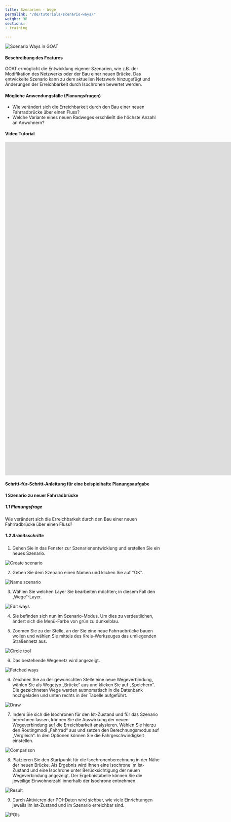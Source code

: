 ```yaml
---
title: Szenarien - Wege
permalink: "/de/tutorials/scenario-ways/"
weight: 30
sections:
- training

---
```

![Scenario Ways in GOAT](/images/tutorials/Tutorial_banners/scenario_ways_banner.webp "Scenario Ways in GOAT")

#### Beschreibung des Features

GOAT ermöglicht die Entwicklung eigener Szenarien, wie z.B. der Modifikation des Netzwerks oder der Bau einer neuen Brücke. Das entwickelte Szenario kann zu dem aktuellen Netzwerk hinzugefügt und Änderungen der Erreichbarkeit durch Isochronen bewertet werden.

#### Mögliche Anwendungsfälle (Planungsfragen)

* Wie verändert sich die Erreichbarkeit durch den Bau einer neuen Fahrradbrücke über einen Fluss?
* Welche Variante eines neuen Radweges erschließt die höchste Anzahl an Anwohnern?

#### Video Tutorial
<iframe class="embed-responsive-item" src="https://player.vimeo.com/video/759803197" frameborder="0" webkitallowfullscreen mozallowfullscreen allowfullscreen data-uk-responsive width="1920" height="1080"></iframe>

#### Schritt-für-Schritt-Anleitung für eine beispielhafte Planungsaufgabe

#### 1 Szenario zu neuer Fahrradbrücke

##### 1.1 Planungsfrage

Wie verändert sich die Erreichbarkeit durch den Bau einer neuen Fahrradbrücke über einen Fluss?

##### 1.2 Arbeitsschritte

1. Gehen Sie in das Fenster zur Szenarienentwicklung und erstellen Sie ein neues Szenario.

<img src="/images/tutorials/Scenario_POIs/create_scenario.webp"  alt="Create scenario" style="max-height:300px;"/>

2. Geben Sie dem Szenario einen Namen und klicken Sie auf "OK".

<img src="/images/tutorials/Scenario_building/name_scenario.webp"  alt="Name scenario" style="max-height:200px;"/>

3. Wählen Sie welchen Layer Sie bearbeiten möchten; in diesem Fall den „Wege“-Layer.

<img src="/images/tutorials/Scenario_building/scenario_ways.webp"  alt="Edit ways" style="max-height:400px;"/>

4. Sie befinden sich nun im Szenario-Modus. Um dies zu verdeutlichen, ändert sich die Menü-Farbe von grün zu dunkelblau.
   
5. Zoomen Sie zu der Stelle, an der Sie eine neue Fahrradbrücke bauen wollen und wählen Sie mittels des Kreis-Werkzeuges das umliegenden Straßennetz aus.

<img src="/images/tutorials/Scenario_building/Scenarios_ways_1.2.5_De.webp"  alt="Circle tool"/>

6. Das bestehende Wegenetz wird angezeigt.

<img src="/images/tutorials/Scenario_building/scenario_ways_7_de.webp"  alt="Fetched ways"/>

6. Zeichnen Sie an der gewünschten Stelle eine neue Wegeverbindung, wählen Sie als Wegetyp „Brücke“ aus und klicken Sie auf „Speichern“. Die gezeichneten Wege werden autmomatisch in die Datenbank hochgeladen und unten rechts in der Tabelle aufgeführt. 

<img src="/images/tutorials/Scenario_building/Scenarios_ways_1.2.6_de.webp"  alt="Draw" />

7. Indem Sie sich die Isochronen für den Ist-Zustand und für das Szenario berechnen lassen, können Sie die Auswirkung der neuen Wegeverbindung auf die Erreichbarkeit analysieren. Wählen Sie hierzu den Routingmodi „Fahrrad“ aus und setzen den Berechnungsmodus auf „Vergleich“. In den Optionen können Sie die Fahrgeschwindigkeit einstellen.

<img src="/images/tutorials/Scenario_building/Scenarios_ways_1.2.7_de.webp" alt="Comparison" style="max-height:400px;"/>

8. Platzieren Sie den Startpunkt für die Isochronenberechnung in der Nähe der neuen Brücke. Als Ergebnis wird Ihnen eine Isochrone im Ist-Zustand und eine Isochrone unter Berücksichtigung der neuen Wegeverbindung angezeigt. Der Ergebnistabelle können Sie die jeweilige Einwohnerzahl innerhalb der Isochrone entnehmen.

<img src="/images/tutorials/Scenario_building/Scenarios_ways_1.2.8_de.webp"  alt="Result" />

9. Durch Aktivieren der POI-Daten wird sichbar, wie viele Einrichtungen jeweils im Ist-Zustand und im Szenario erreichbar sind.

<img src="/images/tutorials/Scenario_building/Scenario_ways_result_poi_de.webp"  alt="POIs" />

